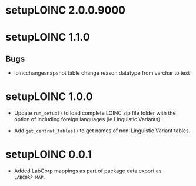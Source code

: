 # setupLOINC 2.0.0.9000  




# setupLOINC 1.1.0 

## Bugs  

* loincchangesnapshot table change reason datatype from varchar to text  


# setupLOINC 1.0.0 

* Update `run_setup()` to load complete LOINC zip file folder 
with the option of including foreign languages (ie Linguistic 
Variants).  

* Add `get_central_tables()` to get names of non-Linguistic 
Variant tables.  


# setupLOINC 0.0.1

* Added LabCorp mappings as part of package data export as 
`LABCORP_MAP`.  


